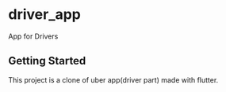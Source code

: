 # driver_app

App for Drivers

## Getting Started

This project is a clone of uber app(driver part) made with flutter.